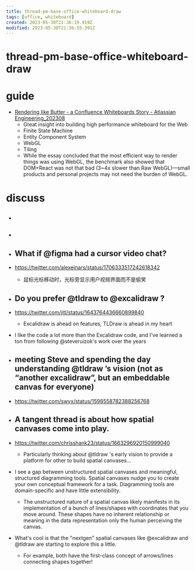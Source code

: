 ```yaml
---
title: thread-pm-base-office-whiteboard-draw
tags: [office, whiteboard]
created: 2023-05-30T21:36:19.919Z
modified: 2023-05-30T21:36:55.391Z
---
```


# thread-pm-base-office-whiteboard-draw

# guide

- [Rendering like Butter - a Confluence Whiteboards Story - Atlassian Engineering_202308](https://www.atlassian.com/engineering/rendering-like-butter-a-confluence-whiteboards-story)
  - Great insight into building high performance whiteboard for the Web
  - Finite State Machine
  - Entity Component System
  - WebGL
  - Tiling
  - While the essay concluded that the most efficient way to render things was using WebGL, the benchmark also showed that DOM+React was not that bad (3~4x slower than Raw WebGL)—small products and personal projects may not need the burden of WebGL.
# discuss
- ## 

- ## 

- ## What if @figma had a cursor video chat?
- https://twitter.com/alexeinars/status/1706333517242618342
  - 鼠标光标移动时，光标旁显示用户视频界面而不是偷笑

- ## Do you prefer @tldraw to @excalidraw ?
- https://twitter.com/jitl/status/1643764436660899840
  - Excalidraw is ahead on features, TLDraw is ahead in my heart
- I like the code a lot more than the Excalidraw code, and I've learned a ton from following @steveruizok's work over the years

- ## meeting Steve and spending the day understanding @tldraw ’s vision (not as “another excalidraw”, but an embeddable canvas for everyone) 
- https://twitter.com/swyx/status/1598558782388256768

- ## A tangent thread is about how spatial canvases come into play. 
- https://twitter.com/chrisshank23/status/1663296920150999040
  - Particularly thinking about @tldraw 's early vision to provide a platform for other to build spatial canvases...
- I see a gap between unstructured spatial canvases and meaningful, structured diagramming tools. Spatial canvases nudge you to create your own conceptual framework for a task. Diagramming tools are domain-specific and have little extensibility.
  - The unstructured nature of a spatial canvas likely manifests in its implementation of a bunch of lines/shapes with coordinates that you move around. These shapes have no inherent relationship or meaning in the data representation only the human perceiving the canvas.

- What's cool is that the "nextgen" spatial canvases like @excalidraw and @tldraw are starting to explore this a little. 
  - For example, both have the first-class concept of arrows/lines connecting shapes together!
